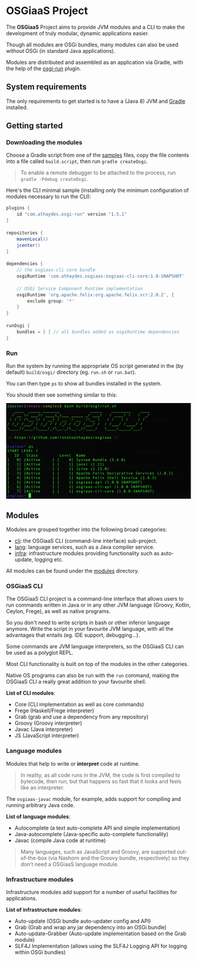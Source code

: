 # OSGiaaS Project

The **OSGiaaS** Project aims to provide JVM modules and a CLI to make the development
of truly modular, dynamic applications easier.

Though all modules are OSGi bundles, many modules can also be used without OSGi (in standard Java applications).

Modules are distributed and assembled as an application via Gradle, with the help of the
[osgi-run](https://github.com/renatoathaydes/osgi-run) plugin.

## System requirements

The only requirements to get started is to have a (Java 8) JVM and
[Gradle](https://docs.gradle.org/current/userguide/installation.html) installed.

## Getting started

### Downloading the modules

Choose a Gradle script from one of the [samples](../samples/) files, copy the file contents into a file called `build.script`,
then run `gradle createOsgi`.

> To enable a remote debugger to be attached to the process, run `gradle -Pdebug createOsgi`.

Here's the CLI minimal sample (installing only the minimum configuration of modules necessary to run the CLI):

```groovy
plugins {
    id "com.athaydes.osgi-run" version "1.5.1"
}

repositories {
    mavenLocal()
    jcenter()
}

dependencies {
    // the osgiaas-cli core bundle
    osgiRuntime 'com.athaydes.osgiaas:osgiaas-cli-core:1.0-SNAPSHOT'

    // OSGi Service Component Runtime implementation
    osgiRuntime 'org.apache.felix:org.apache.felix.scr:2.0.2', {
        exclude group: '*'
    }
}

runOsgi {
    bundles = [ ] // all bundles added as osgiRuntime dependencies
}
```

### Run

Run the system by running the appropriate OS script generated in the (by default) `build/osgi/` directory
(eg. `run.sh` or `run.bat`).

You can then type `ps` to show all bundles installed in the system.

You should then see something similar to this:

![OSGiaaS CLI](images/osgiaas-cli-minimal.png)

## Modules

Modules are grouped together into the following broad categories:

* [cli](cli): the OSGiaaS CLI (command-line interface) sub-project.
* [lang](lang): language services, such as a Java compiler service.
* [infra](infra): infrastructure modules providing functionality such as auto-update, logging etc.

All modules can be found under the [modules](../modules) directory.

### OSGiaaS CLI

The OSGiaaS CLI project is a command-line interface that allows users to run commands written in Java or in
any other JVM language (Groovy, Kotlin, Ceylon, Frege), as well as native programs.

So you don't need to write scripts in bash or other inferior language anymore. Write the script in your favourite
JVM language, with all the advantages that entails (eg. IDE support, debugging...).

Some commands are JVM language interpreters, so the OSGiaaS CLI can be used as a polyglot REPL.

Most CLI functionality is built on top of the modules in the other categories.

Native OS programs can also be run with the `run` command, making the OSGiaaS CLI a really great addition
to your favourite shell.

**List of CLI modules**:

* Core (CLI implementation as well as core commands)
* Frege (Haskell/Frege interpreter)
* Grab (grab and use a dependency from any repository)
* Groovy (Groovy interpreter)
* Javac (Java interpreter)
* JS (JavaScript interpreter)

### Language modules

Modules that help to write or **interpret** code at runtime.

> In reality, as all code runs in the JVM, the code is first compiled to bytecode, then run, but that happens
  so fast that it looks and feels like an interpreter.

The `osgiaas-javac` module, for example, adds support for compiling and running arbitrary Java code.

**List of language modules**:

* Autocomplete (a text auto-complete API and simple implementation)
* Java-autocomplete (Java-specific auto-complete functionality)
* Javac (compile Java code at runtime)

> Many languages, such as JavaScript and Groovy, are supported out-of-the-box (via Nashorn and the Groovy bundle,
respectively) so they don't need a OSGiaaS language module.

### Infrastructure modules

Infrastructure modules add support for a number of useful facilities for applications.

**List of infrastructure modules**:

* Auto-update (OSGi bundle auto-updater config and API)
* Grab (Grab and wrap any jar dependency into an OSGi bundle)
* Auto-update-Grabber (Auto-update implementation based on the Grab module)
* SLF4J Implementation (allows using the SLF4J Logging API for logging within OSGi bundles)
